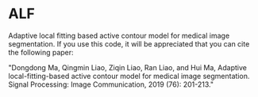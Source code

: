 # ALF
Adaptive local fitting based active contour model for medical image segmentation. If you use this code, it will be appreciated that you can cite the following paper:

"Dongdong Ma, Qingmin Liao, Ziqin Liao, Ran Liao, and Hui Ma, Adaptive local-fitting-based active contour model for medical image segmentation. Signal Processing: Image Communication, 2019 (76): 201-213."
